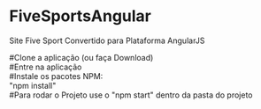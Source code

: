 # FiveSportsAngular
Site Five Sport Convertido para Plataforma AngularJS<br>

#Clone a aplicação (ou faça Download)<br>
#Entre na aplicação <br>
#Instale os pacotes NPM:<br>
"npm install"<br>
#Para rodar o Projeto use o "npm start" dentro da pasta do projeto

